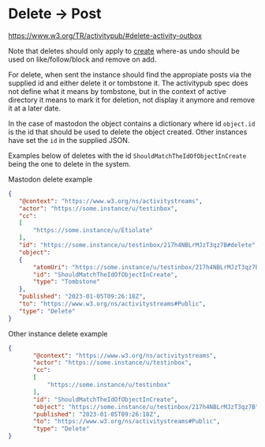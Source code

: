 # Delete -> Post

https://www.w3.org/TR/activitypub/#delete-activity-outbox

Note that deletes should only apply to [create](create-post.md) where-as undo should be used on like/follow/block and remove on add.

For delete, when sent the instance should find the appropiate posts via the supplied id and either delete it or tombstone it. The activitypub spec does not define what it means by tombstone, but in the context of active directory it means to mark it for deletion, not display it anymore and remove it at a later date.

In the case of mastodon the object contains a dictionary where id `object.id` is the id that should be used to delete the object created. Other instances have set the `id` in the supplied JSON.

Examples below of deletes with the id `ShouldMatchTheIdOfObjectInCreate` being the one to delete in the system.

Mastodon delete example

```json
{
   "@context": "https://www.w3.org/ns/activitystreams",
   "actor": "https://some.instance/u/testinbox",
   "cc":
   [
       "https://some.instance/u/Etiolate"
   ],
   "id": "https://some.instance/u/testinbox/217h4NBLrMJzT3qz7B#delete",
   "object":
   {
       "atomUri": "https://some.instance/u/testinbox/217h4NBLrMJzT3qz7B",
       "id": "ShouldMatchTheIdOfObjectInCreate",
       "type": "Tombstone"
   },
   "published": "2023-01-05T09:26:18Z",
   "to": "https://www.w3.org/ns/activitystreams#Public",
   "type": "Delete"
}
```

Other instance delete example

```json
{
       "@context": "https://www.w3.org/ns/activitystreams",
       "actor": "https://some.instance/u/testinbox",
       "cc":
       [
           "https://some.instance/u/testinbox"
       ],
       "id": "ShouldMatchTheIdOfObjectInCreate",
       "object": "https://some.instance/u/testinbox/217h4NBLrMJzT3qz7B",
       "published": "2023-01-05T09:26:18Z",
       "to": "https://www.w3.org/ns/activitystreams#Public",
       "type": "Delete"
}
```